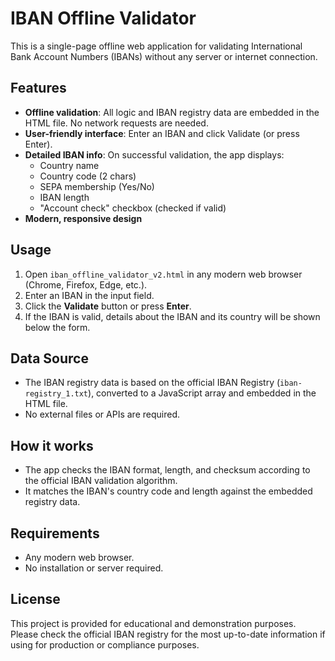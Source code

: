 # IBAN Offline Validator

This is a single-page offline web application for validating International Bank Account Numbers (IBANs) without any server or internet connection.

## Features
- **Offline validation**: All logic and IBAN registry data are embedded in the HTML file. No network requests are needed.
- **User-friendly interface**: Enter an IBAN and click Validate (or press Enter).
- **Detailed IBAN info**: On successful validation, the app displays:
  - Country name
  - Country code (2 chars)
  - SEPA membership (Yes/No)
  - IBAN length
  - "Account check" checkbox (checked if valid)
- **Modern, responsive design**

## Usage
1. Open `iban_offline_validator_v2.html` in any modern web browser (Chrome, Firefox, Edge, etc.).
2. Enter an IBAN in the input field.
3. Click the **Validate** button or press **Enter**.
4. If the IBAN is valid, details about the IBAN and its country will be shown below the form.

## Data Source
- The IBAN registry data is based on the official IBAN Registry (`iban-registry_1.txt`), converted to a JavaScript array and embedded in the HTML file.
- No external files or APIs are required.

## How it works
- The app checks the IBAN format, length, and checksum according to the official IBAN validation algorithm.
- It matches the IBAN's country code and length against the embedded registry data.

## Requirements
- Any modern web browser.
- No installation or server required.

## License
This project is provided for educational and demonstration purposes. Please check the official IBAN registry for the most up-to-date information if using for production or compliance purposes.
